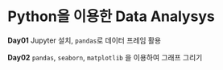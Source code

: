 # Python을 이용한 Data Analysys

__Day01__ Jupyter 설치, `pandas`로 데이터 프레임 활용 

__Day02__ `pandas`, `seaborn`, `matplotlib` 을 이용하여 그래프 그리기  
